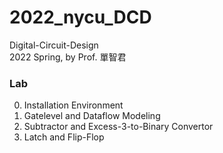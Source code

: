 # 2022_nycu_DCD
Digital-Circuit-Design\
2022 Spring, by Prof. 單智君

### Lab
0. Installation Environment
1. Gatelevel and Dataflow Modeling
2. Subtractor and Excess-3-to-Binary Convertor
3. Latch and Flip-Flop
